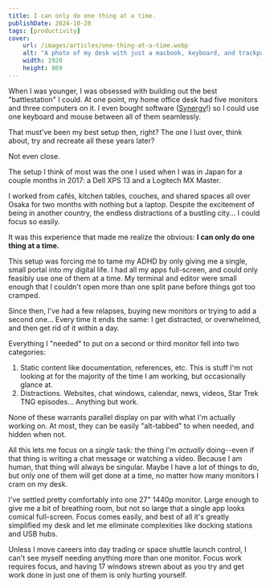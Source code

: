 ```yaml
---
title: I can only do one thing at a time.
publishDate: 2024-10-28
tags: [productivity]
cover:
    url: /images/articles/one-thing-at-a-time.webp
    alt: "A photo of my desk with just a macbook, keyboard, and trackpad."
    width: 1920
    height: 869
---
```


When I was younger, I was obsessed with building out the best "battlestation" I could. At one point, my home office desk had five monitors and three computers on it. I even bought software ([Synergy](https://symless.com/synergy)!) so I could use one keyboard and mouse between all of them seamlessly.

That must've been my best setup then, right? The one I lust over, think about, try and recreate all these years later?

Not even close.

The setup I think of most was the one I used when I was in Japan for a couple months in 2017: a Dell XPS 13 and a Logitech MX Master.

I worked from cafés, kitchen tables, couches, and shared spaces all over Osaka for two months with nothing but a laptop. Despite the excitement of being in another country, the endless distractions of a bustling city... I could focus so easily.

It was this experience that made me realize the obvious: **I can only do one thing at a time.**

This setup was forcing me to tame my ADHD by only giving me a single, small portal into my digital life. I had all my apps full-screen, and could only feasibly use one of them at a time. My terminal and editor were small enough that I couldn't open more than one split pane before things got too cramped.

Since then, I've had a few relapses, buying new monitors or trying to add a second one... Every time it ends the same: I get distracted, or overwhelmed, and then get rid of it within a day.

Everything I "needed" to put on a second or third monitor fell into two categories:

1. Static content like documentation, references, etc. This is stuff I'm not looking at for the majority of the time I am working, but occasionally glance at.
2. Distractions. Websites, chat windows, calendar, news, videos, Star Trek TNG episodes... Anything but work.

None of these warrants parallel display on par with what I'm actually working on. At most, they can be easily "alt-tabbed" to when needed, and hidden when not.

All this lets me focus on a *single* task: the thing I'm *actually* doing--even if that thing is writing a chat message or watching a video. Because I am human, that thing will always be singular. Maybe I have a lot of things to do, but only one of them will get done at a time, no matter how many monitors I cram on my desk.

I've settled pretty comfortably into one 27" 1440p monitor. Large enough to give me a bit of breathing room, but not so large that a single app looks comical full-screen. Focus comes easily, and best of all it's greatly simplified my desk and let me eliminate complexities like docking stations and USB hubs.

Unless I move careers into day trading or space shuttle launch control, I can't see myself needing anything more than one monitor. Focus work requires focus, and having 17 windows strewn about as you try and get work done in just one of them is only hurting yourself.

